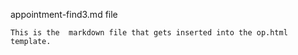 appointment-find3.md file

    This is the  markdown file that gets inserted into the op.html template.
    
